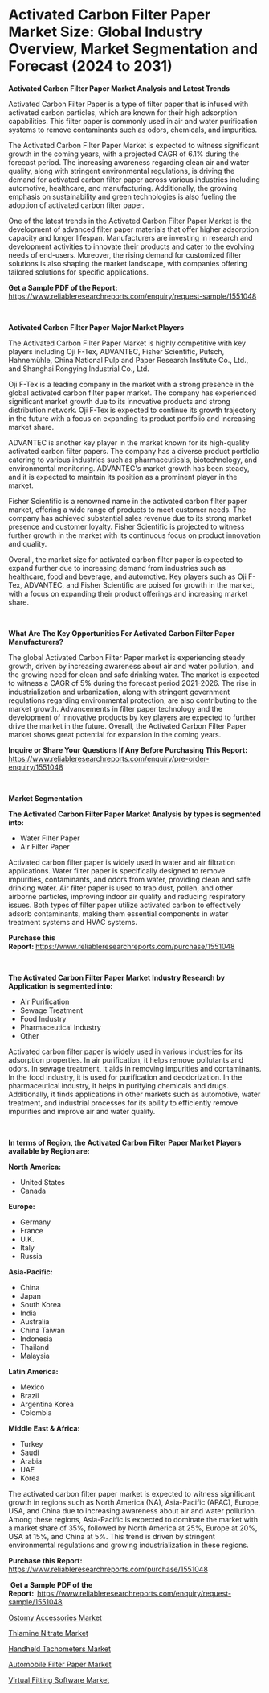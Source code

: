 <p><h1>Activated Carbon Filter Paper Market Size: Global Industry Overview, Market Segmentation and Forecast (2024 to 2031)</h1></p><p><strong>Activated Carbon Filter Paper Market Analysis and Latest Trends</strong></p>
<p><p>Activated Carbon Filter Paper is a type of filter paper that is infused with activated carbon particles, which are known for their high adsorption capabilities. This filter paper is commonly used in air and water purification systems to remove contaminants such as odors, chemicals, and impurities.</p><p>The Activated Carbon Filter Paper Market is expected to witness significant growth in the coming years, with a projected CAGR of 6.1% during the forecast period. The increasing awareness regarding clean air and water quality, along with stringent environmental regulations, is driving the demand for activated carbon filter paper across various industries including automotive, healthcare, and manufacturing. Additionally, the growing emphasis on sustainability and green technologies is also fueling the adoption of activated carbon filter paper.</p><p>One of the latest trends in the Activated Carbon Filter Paper Market is the development of advanced filter paper materials that offer higher adsorption capacity and longer lifespan. Manufacturers are investing in research and development activities to innovate their products and cater to the evolving needs of end-users. Moreover, the rising demand for customized filter solutions is also shaping the market landscape, with companies offering tailored solutions for specific applications.</p></p>
<p><strong>Get a Sample PDF of the Report:&nbsp;</strong> <a href="https://www.reliableresearchreports.com/enquiry/request-sample/1551048">https://www.reliableresearchreports.com/enquiry/request-sample/1551048</a></p>
<p>&nbsp;</p>
<p><strong>Activated Carbon Filter Paper Major Market Players</strong></p>
<p><p>The Activated Carbon Filter Paper Market is highly competitive with key players including Oji F-Tex, ADVANTEC, Fisher Scientific, Putsch, Hahnemühle, China National Pulp and Paper Research Institute Co., Ltd., and Shanghai Rongying Industrial Co., Ltd.</p><p>Oji F-Tex is a leading company in the market with a strong presence in the global activated carbon filter paper market. The company has experienced significant market growth due to its innovative products and strong distribution network. Oji F-Tex is expected to continue its growth trajectory in the future with a focus on expanding its product portfolio and increasing market share.</p><p>ADVANTEC is another key player in the market known for its high-quality activated carbon filter papers. The company has a diverse product portfolio catering to various industries such as pharmaceuticals, biotechnology, and environmental monitoring. ADVANTEC's market growth has been steady, and it is expected to maintain its position as a prominent player in the market.</p><p>Fisher Scientific is a renowned name in the activated carbon filter paper market, offering a wide range of products to meet customer needs. The company has achieved substantial sales revenue due to its strong market presence and customer loyalty. Fisher Scientific is projected to witness further growth in the market with its continuous focus on product innovation and quality.</p><p>Overall, the market size for activated carbon filter paper is expected to expand further due to increasing demand from industries such as healthcare, food and beverage, and automotive. Key players such as Oji F-Tex, ADVANTEC, and Fisher Scientific are poised for growth in the market, with a focus on expanding their product offerings and increasing market share.</p></p>
<p>&nbsp;</p>
<p><strong>What Are The Key Opportunities For Activated Carbon Filter Paper Manufacturers?</strong></p>
<p><p>The global Activated Carbon Filter Paper market is experiencing steady growth, driven by increasing awareness about air and water pollution, and the growing need for clean and safe drinking water. The market is expected to witness a CAGR of 5% during the forecast period 2021-2026. The rise in industrialization and urbanization, along with stringent government regulations regarding environmental protection, are also contributing to the market growth. Advancements in filter paper technology and the development of innovative products by key players are expected to further drive the market in the future. Overall, the Activated Carbon Filter Paper market shows great potential for expansion in the coming years.</p></p>
<p><strong>Inquire or Share Your Questions If Any Before Purchasing This Report:</strong> <a href="https://www.reliableresearchreports.com/enquiry/pre-order-enquiry/1551048">https://www.reliableresearchreports.com/enquiry/pre-order-enquiry/1551048</a></p>
<p>&nbsp;</p>
<p><strong>Market Segmentation</strong></p>
<p><strong>The Activated Carbon Filter Paper Market Analysis by types is segmented into:</strong></p>
<p><ul><li>Water Filter Paper</li><li>Air Filter Paper</li></ul></p>
<p><p>Activated carbon filter paper is widely used in water and air filtration applications. Water filter paper is specifically designed to remove impurities, contaminants, and odors from water, providing clean and safe drinking water. Air filter paper is used to trap dust, pollen, and other airborne particles, improving indoor air quality and reducing respiratory issues. Both types of filter paper utilize activated carbon to effectively adsorb contaminants, making them essential components in water treatment systems and HVAC systems.</p></p>
<p><strong>Purchase this Report:&nbsp;</strong><a href="https://www.reliableresearchreports.com/purchase/1551048">https://www.reliableresearchreports.com/purchase/1551048</a></p>
<p>&nbsp;</p>
<p><strong>The Activated Carbon Filter Paper Market Industry Research by Application is segmented into:</strong></p>
<p><ul><li>Air Purification</li><li>Sewage Treatment</li><li>Food Industry</li><li>Pharmaceutical Industry</li><li>Other</li></ul></p>
<p><p>Activated carbon filter paper is widely used in various industries for its adsorption properties. In air purification, it helps remove pollutants and odors. In sewage treatment, it aids in removing impurities and contaminants. In the food industry, it is used for purification and deodorization. In the pharmaceutical industry, it helps in purifying chemicals and drugs. Additionally, it finds applications in other markets such as automotive, water treatment, and industrial processes for its ability to efficiently remove impurities and improve air and water quality.</p></p>
<p>&nbsp;</p>
<p><strong>In terms of Region, the Activated Carbon Filter Paper Market Players available by Region are:</strong></p>
<p>
    <p> <strong> North America: </strong>
        <ul>
            <li>United States</li>
            <li>Canada</li>
        </ul>
        </p> 
    <p> <strong> Europe: </strong>
        <ul>
            <li>Germany</li>
            <li>France</li>
            <li>U.K.</li>
            <li>Italy</li>
            <li>Russia</li>
        </ul>
        </p> 
    <p> <strong> Asia-Pacific: </strong>
        <ul>
            <li>China</li>
            <li>Japan</li>
            <li>South Korea</li>
            <li>India</li>
            <li>Australia</li>
            <li>China Taiwan</li>
            <li>Indonesia</li>
            <li>Thailand</li>
            <li>Malaysia</li>
        </ul>
        </p> 
    <p> <strong> Latin America: </strong>
        <ul>
            <li>Mexico</li>
            <li>Brazil</li>
            <li>Argentina Korea</li>
            <li>Colombia</li>
        </ul>
        </p> 
    <p> <strong> Middle East & Africa: </strong>
        <ul>
            <li>Turkey</li>
            <li>Saudi</li>
            <li>Arabia</li>
            <li>UAE</li>
            <li>Korea</li>
        </ul>
    </p>
    </p>
<p><p>The activated carbon filter paper market is expected to witness significant growth in regions such as North America (NA), Asia-Pacific (APAC), Europe, USA, and China due to increasing awareness about air and water pollution. Among these regions, Asia-Pacific is expected to dominate the market with a market share of 35%, followed by North America at 25%, Europe at 20%, USA at 15%, and China at 5%. This trend is driven by stringent environmental regulations and growing industrialization in these regions.</p></p>
<p><strong>Purchase this Report: </strong><a href="https://www.reliableresearchreports.com/purchase/1551048">https://www.reliableresearchreports.com/purchase/1551048</a></p>
<p>&nbsp;<strong>Get a Sample PDF of the Report:&nbsp;&nbsp;</strong><a href="https://www.reliableresearchreports.com/enquiry/request-sample/1551048">https://www.reliableresearchreports.com/enquiry/request-sample/1551048</a></p>
<p><strong></strong></p>
<p><p><a href="https://view.publitas.com/reportprime-1/ostomy-accessories-market-size-share-trends-analysis-report-by-application-regional-outlook-competitive-strategies-and-segment-forecasts-2023-2030/">Ostomy Accessories Market</a></p><p><a href="https://github.com/zjyglelu/Market-Research-Report-List-1/blob/main/thiamine-nitrate-market.md">Thiamine Nitrate Market</a></p><p><a href="https://gratis-rainforest-2ca.notion.site/Handheld-Tachometers-Market-Research-Report-Reveals-The-Latest-Trends-And-Opportunities-of-this-Mark-65a29615119a43b4939060a4dedcc671">Handheld Tachometers Market</a></p><p><a href="https://github.com/mbisetmhermsr/Market-Research-Report-List-1/blob/main/automobile-filter-paper-market.md">Automobile Filter Paper Market</a></p><p><a href="https://issuu.com/reportprime-2/docs/virtual-fitting-software-market-size-2030.pptx">Virtual Fitting Software Market</a></p></p>